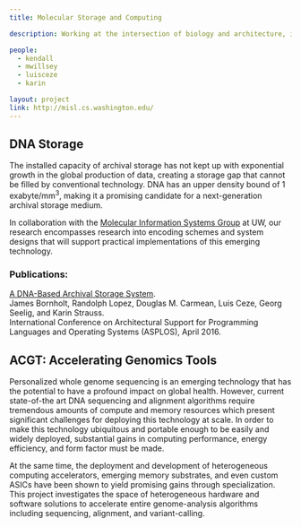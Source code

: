 ```yaml
---
title: Molecular Storage and Computing

description: Working at the intersection of biology and architecture, including biologically-inspired computer systems like DNA storage, hybrid electronic-molecular systems, and next-generation bioinformatics applications.

people:
  - kendall
  - mwillsey
  - luisceze
  - karin

layout: project
link: http://misl.cs.washington.edu/
---
```


## DNA Storage
The installed capacity of archival storage has not kept up with exponential
growth in the global production of data, creating a storage gap that cannot be
filled by conventional technology. DNA has an upper density bound of 1
exabyte/mm<sup>3</sup>, making it a promising candidate for a next-generation
archival storage medium.

In collaboration with the [Molecular Information Systems Group](
http://misl.cs.washington.edu/) at UW, our research encompasses research into
encoding schemes and system designs that will support practical
implementations of this emerging technology.

### Publications:
[A DNA-Based Archival Storage System](
http://homes.cs.washington.edu/~bornholt/papers/dnastorage-asplos16.pdf). <br>
James Bornholt, Randolph Lopez, Douglas M. Carmean, Luis Ceze, Georg Seelig, and
Karin Strauss. <br>
International Conference on Architectural Support for Programming Languages and
Operating Systems (ASPLOS), April 2016.


## ACGT: Accelerating Genomics Tools
Personalized whole genome sequencing is an emerging technology that has the potential to have a profound impact on global health.
However, current state-of-the art DNA sequencing and alignment algorithms require tremendous amounts of compute and memory resources which present significant challenges for deploying this technology at scale.
In order to make this technology ubiquitous and portable enough to be easily and widely deployed, substantial gains in computing performance, energy efficiency, and form factor must be made.

At the same time, the deployment and development of heterogeneous computing accelerators, emerging memory substrates, and even custom ASICs have been shown to yield promising gains through specialization.
This project investigates the space of heterogeneous hardware and software solutions to accelerate entire genome-analysis algorithms including sequencing, alignment, and variant-calling.

